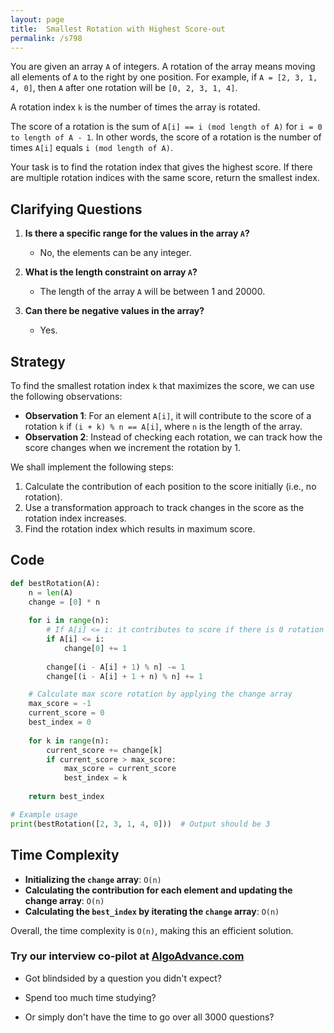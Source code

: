 ```yaml
---
layout: page
title:  Smallest Rotation with Highest Score-out
permalink: /s798
---
```


You are given an array `A` of integers. A rotation of the array means moving all elements of `A` to the right by one position. For example, if `A = [2, 3, 1, 4, 0]`, then `A` after one rotation will be `[0, 2, 3, 1, 4]`. 

A rotation index `k` is the number of times the array is rotated.
  
The score of a rotation is the sum of `A[i] == i (mod length of A)` for `i = 0 to length of A - 1`. In other words, the score of a rotation is the number of times `A[i]` equals `i (mod length of A)`.

Your task is to find the rotation index that gives the highest score. If there are multiple rotation indices with the same score, return the smallest index.

## Clarifying Questions

1. **Is there a specific range for the values in the array `A`?**
   - No, the elements can be any integer.

2. **What is the length constraint on array `A`?**
   - The length of the array `A` will be between 1 and 20000.

3. **Can there be negative values in the array?**
   - Yes.

## Strategy

To find the smallest rotation index `k` that maximizes the score, we can use the following observations:

- **Observation 1**: For an element `A[i]`, it will contribute to the score of a rotation `k` if `(i + k) % n == A[i]`, where `n` is the length of the array.
- **Observation 2**: Instead of checking each rotation, we can track how the score changes when we increment the rotation by 1.

We shall implement the following steps:

1. Calculate the contribution of each position to the score initially (i.e., no rotation).
2. Use a transformation approach to track changes in the score as the rotation index increases.
3. Find the rotation index which results in maximum score.

## Code

```python
def bestRotation(A):
    n = len(A)
    change = [0] * n
    
    for i in range(n):
        # If A[i] <= i: it contributes to score if there is 0 rotation
        if A[i] <= i:
            change[0] += 1
        
        change[(i - A[i] + 1) % n] -= 1
        change[(i - A[i] + 1 + n) % n] += 1

    # Calculate max score rotation by applying the change array
    max_score = -1
    current_score = 0
    best_index = 0
    
    for k in range(n):
        current_score += change[k]
        if current_score > max_score:
            max_score = current_score
            best_index = k
    
    return best_index

# Example usage
print(bestRotation([2, 3, 1, 4, 0]))  # Output should be 3
```

## Time Complexity

- **Initializing the `change` array**: `O(n)`
- **Calculating the contribution for each element and updating the change array**: `O(n)`
- **Calculating the `best_index` by iterating the `change` array**: `O(n)`

Overall, the time complexity is `O(n)`, making this an efficient solution.


### Try our interview co-pilot at [AlgoAdvance.com](https://algoAdvance.com)

- Got blindsided by a question you didn't expect?

- Spend too much time studying?

- Or simply don't have the time to go over all 3000 questions?


